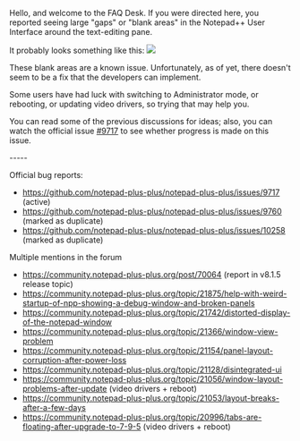 Hello, and welcome to the FAQ Desk.  If you were directed here, you reported seeing large "gaps" or "blank areas" in the Notepad++ User Interface around the text-editing pane.

It probably looks something like this: ![](https://community.notepad-plus-plus.org/assets/uploads/files/1632755745329-screenshot-2021-09-27-161440.jpg)

These blank areas are a known issue.  Unfortunately, as of yet, there doesn't seem to be a fix that the developers can implement.

Some users have had luck with switching to Administrator mode, or rebooting, or updating video drivers, so trying that may help you.

You can read some of the previous discussions for ideas; also, you can watch the official issue [#9717](https://github.com/notepad-plus-plus/notepad-plus-plus/issues/9717) to see whether progress is made on this issue.

\-----

Official bug reports:
* https://github.com/notepad-plus-plus/notepad-plus-plus/issues/9717 (active)
* https://github.com/notepad-plus-plus/notepad-plus-plus/issues/9760 (marked as duplicate)
* https://github.com/notepad-plus-plus/notepad-plus-plus/issues/10258 (marked as duplicate)

Multiple mentions in the forum
* https://community.notepad-plus-plus.org/post/70064 (report in v8.1.5 release topic)
* https://community.notepad-plus-plus.org/topic/21875/help-with-weird-startup-of-npp-showing-a-debug-window-and-broken-panels
* https://community.notepad-plus-plus.org/topic/21742/distorted-display-of-the-notepad-window
* https://community.notepad-plus-plus.org/topic/21366/window-view-problem
* https://community.notepad-plus-plus.org/topic/21154/panel-layout-corruption-after-power-loss
* https://community.notepad-plus-plus.org/topic/21128/disintegrated-ui
* https://community.notepad-plus-plus.org/topic/21056/window-layout-problems-after-update (video drivers + reboot)
* https://community.notepad-plus-plus.org/topic/21053/layout-breaks-after-a-few-days
* https://community.notepad-plus-plus.org/topic/20996/tabs-are-floating-after-upgrade-to-7-9-5 (video drivers + reboot)

